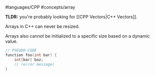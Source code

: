 #languages/CPP #concepts/array 

**TLDR:** you're probably looking for [[CPP Vectors|C++ Vectors]].

Arrays in C++ can never be resized.

Arrays also cannot be initialized to a specific size based on a dynamic value.

```c++
// PSEUDO-CODE
function foo(int bar) {
	int[bar] baz;
	// (error message)
}
```

